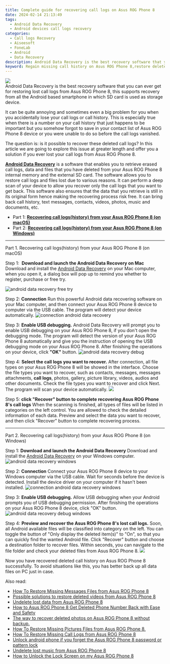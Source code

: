```yaml
---
title: Complete guide for recovering call logs on Asus ROG Phone 8
date: 2024-02-14 21:13:49
tags: 
  - Android Data Recovery
  - Android devices call logs recovery
categories: 
  - Call logs Recovery
  - Aiseesoft
  - FoneLab
  - Android
  - Data Recovery
description: Android Data Recovery is the best recovery software that you can ever get for restoring lost call logs from Asus ROG Phone 8, this supports recovery from all the Android based smartphone in which SD card is used as storage device.
keyword: Regain missing call history on Asus ROG Phone 8,restore deleted call history on Asus ROG Phone 8,recover lost recent calls from Asus ROG Phone 8,undelete call numbers from Asus ROG Phone 8,unerase call numbers from Asus ROG Phone 8,Asus ROG Phone 8 call logs retrieval,how can i find my deleted call history Asus ROG Phone 8,deletes call history of Asus ROG Phone 8,Asus ROG Phone 8 delete call history recover,restore call history when deleted in Asus ROG Phone 8,how to restore your files from Asus ROG Phone 8,does the Asus ROG Phone 8 have a backup for deleted call history
---
```


<img src="https://img0mobiles.techidaily.com/images/best-assets/devices/asus/asus-rog-phone-8/3.jpg" class="atpl-imgstyle"  />

<div class="atpl-content atpl-for-fonelab-android recover-call-logs">

<div class="atpl-post-description-part-1">
Android Data Recovery is the best recovery software that you can ever get for restoring lost call logs from Asus ROG Phone 8, this supports recovery from all the Android based smartphone in which SD card is used as storage device.
</div>



<div class="atpl-post-description-part-2">
<div class="tpl-content-sub-paragraph-normal">
    <p>
      It can be quite annoying and sometimes even a big problem for you when you accidentally lose your call logs or call history. This is especially true when there is a number on your call history that just happens to be important but you somehow forgot to save in your contact list of Asus ROG Phone 8 device or you were unable to do so before the call logs vanished.
    </p>
  </div>
  
  <div class="tpl-content-sub-paragraph-normal">
    <p>
      The question is: is it possible to recover these deleted call logs? In this article we are going to explore this issue at greater length and offer you a solution if you ever lost your call logs from Asus ROG Phone 8.
    </p>
  </div>
</div>

<div class="atpl-post-description-part-3">
<div class="tpl-content-sub-paragraph-content">
  <p>
    <a href="https://tools.techidaily.com/aiseesoft-android-data-recovery/" target="_blank" rel="noopener"><strong>Android Data Recovery</strong></a> is a software that enables you to retrieve erased call logs, data and files that you have deleted from your Asus ROG Phone 8 internal memory and the external SD card. The software allows you to restore call logs and files lost due to various reasons. It can perform a deep scan of your device to allow you recover only the call logs that you want to get back. This software also ensures that the data that you retrieve is still in its original form hence making the recovering process risk free. It can bring back call history, text messages, contacts, videos, photos, music and documents, etc.
  </p>
</div>
</div>

<ul>
  <li>Part 1: <strong><a href="#p1"> Recovering call logs(history) from your Asus ROG Phone 8  (on macOS)</a></strong></li>
  <li>Part 2: <strong><a href="#p2"> Recovering call logs(history) from your Asus ROG Phone 8  (on Windows)</a></strong></li>
</ul>


<!-- Part 1 -->
<a id="p1" name="p1" ></a><hr>

<div>
  <span class="atpl-step-part-style">Part 1. Recovering call logs(history) from your Asus ROG Phone 8 (on macOS)</span>
</div>

<span class="atpl-stepstyle-a"><span>Step 1: </span></span> <strong>Download and launch the Android Data Recovery on Mac</strong>
Download and install the <a href="https://tools.techidaily.com/aiseesoft-android-data-recovery/" target="_blank" rel="noopener">Android Data Recovery</a> on your Mac computer, when you open it, a dialog box will pop up to remind you whether to register, purchase or free try.

<img src="https://tools.techidaily.com/images/apps/aiseesoft/android-data-recovery/mac-free-try.png" class="atpl-imgstyle" alt="android data recovery free try" />

<span class="atpl-stepstyle-a"><span>Step 2: </span></span> <strong>Connection</strong>
Run this powerful Android data recovering software on your Mac computer, and then connect your Asus ROG Phone 8 device to computer via the USB cable. The program will detect your device automatically.
<img src="https://tools.techidaily.com/images/apps/aiseesoft/android-data-recovery/mac-connection-interface.jpg" class="atpl-imgstyle" alt="connection android data recovery" />

<span class="atpl-stepstyle-a"><span>Step 3: </span></span> <strong>Enable USB debugging.</strong>
Android Data Recovery will prompt you to enable USB debugging on your Asus ROG Phone 8, if you don't open the debugging mode. The program will detect the version of your Asus ROG Phone 8 automatically and give you the instruction of opening the USB debugging mode on your Asus ROG Phone 8. After finishing the operations on your device, click <strong>"OK"</strong> button.
<img src="https://tools.techidaily.com/images/apps/aiseesoft/android-data-recovery/mac-android-usb-debug.jpg"  class="atpl-imgstyle" alt="android data recovery debug" />

<span class="atpl-stepstyle-a"><span>Step 4: </span></span> <strong>Select the call logs you want to recover.</strong>
After connection, all file types on your Asus ROG Phone 8 will be showed in the interface. Choose the file types you want to recover, such as contacts, messages, messages attachments, <b>call logs</b>, photos, gallery, picture library, videos, audios and other documents. Check the file types you want to recover and click Next. The program will scan your device automatically.
<img src="https://tools.techidaily.com/images/apps/aiseesoft/android-data-recovery/mac-choose-type-call-logs.jpg" class="atpl-imgstyle"  />

<span class="atpl-stepstyle-a"><span>Step 5: </span></span> <strong>click "Recover" button to  complete recovering Asus ROG Phone 8's call logs</strong>
When the scanning is finished, all types of files will be listed in categories on the left control. You are allowed to check the detailed information of each data. Preview and select the data you want to recover, and then click "Recover" button to complete recovering process.


<a id="p2" name="p2"></a><hr>

<!-- Part 2 -->
<div>
  <span class="atpl-step-part-style">Part 2. Recovering call logs(history) from your Asus ROG Phone 8 (on Windows)</span>
</div>

<span class="atpl-stepstyle-a"><span>Step 1: </span></span> <strong>Download and launch the Android Data Recovery</strong>
Download and install the <a href="https://tools.techidaily.com/aiseesoft-android-data-recovery/" target="_blank" rel="noopener">Android Data Recovery</a> on your Windows computer.
<img src="https://tools.techidaily.com/images/apps/aiseesoft/android-data-recovery/win-start-interface.png"  class="atpl-imgstyle" alt="android data recovery windows" />

<span class="atpl-stepstyle-a"><span>Step 2: </span></span> <strong>Connection</strong>
Connect your Asus ROG Phone 8 device to your Windows computer via the USB cable. Wait for seconds before the device is detected. Install the device driver on your computer if it hasn't been installed.
<img src="https://tools.techidaily.com/images/apps/aiseesoft/android-data-recovery/win-connection-interface.png" class="atpl-imgstyle" alt="connection android data recovery windows" />

<span class="atpl-stepstyle-a"><span>Step 3: </span></span> <strong>Enable USB debugging.</strong>
Allow USB debugging when your Android prompts you of USB debugging permission. After finishing the operations on your Asus ROG Phone 8 device, click "OK" button.
<img src="https://tools.techidaily.com/images/apps/aiseesoft/android-data-recovery/win-android-usb-debug.png" class="atpl-imgstyle" alt="android data recovery debug windows" />

<span class="atpl-stepstyle-a"><span>Step 4: </span></span> <strong>Preview and recover the Asus ROG Phone 8's lost call logs.</strong>
Soon, all Android available files will be classified into category on the left. You can toggle the button of "Only display the deleted item(s)" to "On", so that you can quickly find the wanted Android file. Click "Recover" button and choose a destination folder to recover files. Within seconds, you can navigate to the file folder and check your deleted files from Asus ROG Phone 8.
<img src="https://tools.techidaily.com/images/apps/aiseesoft/android-data-recovery/win-recover-call-logs.png" class="atpl-imgstyle"  />

<div class="atpl-post-description-part-4">
<div class="tpl-content-sub-paragraph-normal">
    <p>
        Now you have recovered deleted call history on Asus ROG Phone 8 successfully. To avoid situations like this, you has better back up all data files on PC just in case.
    </p>
</div>
</div>

<ins class="adsbygoogle"
     style="display:block"
     data-ad-client="ca-pub-7571918770474297"
     data-ad-slot="8358498916"
     data-ad-format="auto"
     data-full-width-responsive="true"></ins>

<span class="atpl-alsoreadstyle">Also read:</span>
<div><ul>
<li><a href="/how-to-restore-missing-messages-files-from-asus-rog-phone-8-by-fonelab-android-recover-messages/" target="_blank" rel="noopener"><u>How To  Restore Missing Messages Files from Asus ROG Phone 8</u></a></li>
<li><a href="/possible-solutions-to-restore-deleted-videos-from-asus-rog-phone-8-by-fonelab-android-recover-video/" target="_blank" rel="noopener"><u>Possible solutions to restore deleted videos from Asus ROG Phone 8</u></a></li>
<li><a href="/undelete-lost-data-from-asus-rog-phone-8-by-fonelab-android-recover-data/" target="_blank" rel="noopener"><u>Undelete lost data from Asus ROG Phone 8</u></a></li>
<li><a href="/how-to-asus-rog-phone-8-get-deleted-phone-number-back-with-ease-and-safety-by-fonelab-android-recover-contacts/" target="_blank" rel="noopener"><u>How to Asus ROG Phone 8 Get Deleted Phone Number Back with Ease and Safety</u></a></li>
<li><a href="/the-way-to-recover-deleted-photos-on-asus-rog-phone-8-without-backup-by-fonelab-android-recover-photos/" target="_blank" rel="noopener"><u>The way to recover deleted photos on Asus ROG Phone 8 without backup.</u></a></li>
<li><a href="/how-to-restore-missing-pictures-files-from-asus-rog-phone-8-by-fonelab-android-recover-pictures/" target="_blank" rel="noopener"><u>How To  Restore Missing Pictures Files from Asus ROG Phone 8.</u></a></li>
<li><a href="/how-to-restore-missing-call-logs-from-asus-rog-phone-8-by-fonelab-android-recover-call-logs/" target="_blank" rel="noopener"><u>How To  Restore Missing Call Logs from Asus ROG Phone 8</u></a></li>
<li><a href="/unlock-android-phone-if-you-forget-the-asus-rog-phone-8-password-or-pattern-lock-by-drfone-android-unlock-android-unlock/" target="_blank" rel="noopener"><u>Unlock android phone if you forget the Asus ROG Phone 8 password or pattern lock</u></a></li>
<li><a href="/undelete-lost-music-from-asus-rog-phone-8-by-fonelab-android-recover-music/" target="_blank" rel="noopener"><u>Undelete lost music from Asus ROG Phone 8</u></a></li>
<li><a href="/how-to-unlock-the-lock-screen-on-my-asus-rog-phone-8-by-drfone-android-unlock-android-unlock/" target="_blank" rel="noopener"><u>How to Unlock the Lock Screen on my Asus ROG Phone 8</u></a></li>
</ul></div>

</div>
